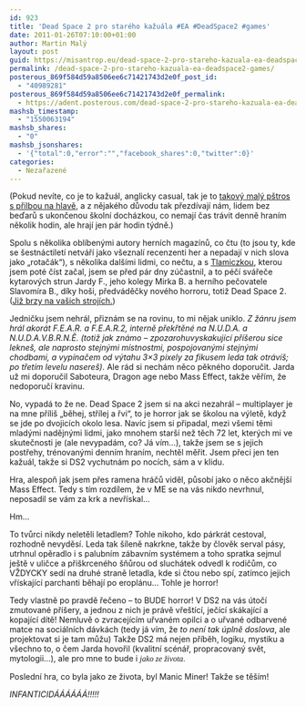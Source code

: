 ```yaml
---
id: 923
title: 'Dead Space 2 pro starého kažuála #EA #DeadSpace2 #games'
date: 2011-01-26T07:10:00+01:00
author: Martin Malý
layout: post
guid: https://misantrop.eu/dead-space-2-pro-stareho-kazuala-ea-deadspace2-games/
permalink: /dead-space-2-pro-stareho-kazuala-ea-deadspace2-games/
posterous_869f584d59a8506ee6c71421743d2e0f_post_id:
  - "40989281"
posterous_869f584d59a8506ee6c71421743d2e0f_permalink:
  - https://adent.posterous.com/dead-space-2-pro-stareho-kazuala-ea-deadspace
mashsb_timestamp:
  - "1550063194"
mashsb_shares:
  - "0"
mashsb_jsonshares:
  - '{"total":0,"error":"","facebook_shares":0,"twitter":0}'
categories:
  - Nezařazené
---
```

(Pokud nev&iacute;te, co je to kažu&aacute;l, anglicky casual, tak je to [takov&yacute; mal&yacute; p&scaron;tros s přilbou na hlavě](https://cs.wikipedia.org/wiki/Kasu%C3%A1r_p%C5%99ilbov%C3%BD), a z nějak&eacute;ho důvodu tak přezd&iacute;vaj&iacute; n&aacute;m, lidem bez beďarů s ukončenou &scaron;koln&iacute; doch&aacute;zkou, co nemaj&iacute; čas tr&aacute;vit denně hran&iacute;m několik hodin, ale hraj&iacute; jen p&aacute;r hodin t&yacute;dně.)

Spolu s několika obl&iacute;ben&yacute;mi autory hern&iacute;ch magaz&iacute;nů, co čtu (to jsou ty, kde se &scaron;estn&aacute;ctilet&iacute; netv&aacute;ř&iacute; jako v&scaron;eznal&iacute; recenzenti her a nepadaj&iacute; v nich slova jako &#8222;rotač&aacute;k&#8220;), s několika dal&scaron;&iacute;mi lidmi, co nečtu, a s [Tlamiczkou](https://www.tlamiczka.com/), kterou jsem pot&eacute; č&iacute;st začal, jsem se před p&aacute;r dny z&uacute;častnil, a to p&eacute;č&iacute; sv&aacute;řeče kytarov&yacute;ch strun Jardy F., jeho kolegy Mirka B. a hern&iacute;ho pečovatele Slavom&iacute;ra B., d&iacute;ky ho&scaron;i, předv&aacute;děčky nov&eacute;ho horroru, totiž Dead Space 2. ([Již brzy na va&scaron;ich stroj&iacute;ch.](https://www.xzone.cz/nahledgame.php3?idg=2579&a_aid=gamer&a_bid=df0fae5f))

Jedničku jsem nehr&aacute;l, přizn&aacute;m se na rovinu, to mi nějak uniklo. _Z ž&aacute;nru jsem hr&aacute;l akor&aacute;t F.E.A.R. a F.E.A.R.2, interně překřtěn&eacute; na N.U.D.A. a N.U.D.A.V.B.R.N.Ě. (totiž jak zn&aacute;mo &#8211; zpozarohuvyskakuj&iacute;c&iacute; př&iacute;&scaron;erou sice lekne&scaron;, ale naprosto stejn&yacute;mi m&iacute;stnostmi, pospojovan&yacute;mi stejn&yacute;mi chodbami, a vyp&iacute;načem od v&yacute;tahu 3&#215;3 pixely za fikusem leda tak otr&aacute;v&iacute;&scaron;; po třet&iacute;m levelu nasere&scaron;)._ Ale r&aacute;d si nech&aacute;m něco pěkn&eacute;ho doporučit. Jarda už mi doporučil Saboteura, Dragon age nebo Mass Effect, takže věř&iacute;m, že nedoporuč&iacute; kravinu.

No, vypad&aacute; to že ne. Dead Space 2 jsem si na akci nezahr&aacute;l &#8211; multiplayer je na mne př&iacute;li&scaron; &#8222;běhej, stř&iacute;lej a řvi&#8220;, to je horror jak se &scaron;kolou na v&yacute;letě, když se jde po dvojic&iacute;ch okolo lesa. Nav&iacute;c jsem si připadal, mezi v&scaron;emi těmi mlad&yacute;mi nadějn&yacute;mi lidmi, jako mnohem star&scaron;&iacute; než těch 72 let, kter&yacute;ch mi ve skutečnosti je (ale nevypad&aacute;m, co? J&aacute; v&iacute;m&#8230;), takže jsem se s jejich postřehy, tr&eacute;novan&yacute;mi denn&iacute;m hran&iacute;m, nechtěl měřit. Jsem přeci jen ten kažu&aacute;l, takže si DS2 vychutn&aacute;m po noc&iacute;ch, s&aacute;m a v klidu.

Hra, alespoň jak jsem přes ramena hr&aacute;čů viděl, působ&iacute; jako o něco akčněj&scaron;&iacute; Mass Effect. Tedy s t&iacute;m rozd&iacute;lem, že v ME se na v&aacute;s nikdo nevrhnul, neposadil se v&aacute;m za krk a nevř&iacute;skal&#8230;

Hm&#8230;

To tvůrci nikdy neletěli letadlem? Tohle nikoho, kdo p&aacute;rkr&aacute;t cestoval, rozhodně nevyděs&iacute;. Leda tak &scaron;&iacute;leně nakrkne, takže by člověk serval p&aacute;sy, utrhnul opěradlo i s palubn&iacute;m z&aacute;bavn&iacute;m syst&eacute;mem a toho spratka sejmul je&scaron;tě v uličce a při&scaron;krcen&eacute;ho &scaron;ňůrou od sluch&aacute;tek odvedl k rodičům, co VŽDYCKY sed&iacute; na druh&eacute; straně letadla, kde si čtou nebo sp&iacute;, zat&iacute;mco jejich vř&iacute;skaj&iacute;c&iacute; parchanti běhaj&iacute; po eropl&aacute;nu&#8230; Tohle je horror!

Tedy vlastně po pravdě řečeno &#8211; to BUDE horror! V DS2 na v&aacute;s &uacute;toč&iacute; zmutovan&eacute; př&iacute;&scaron;ery, a jednou z nich je pr&aacute;vě vře&scaron;t&iacute;c&iacute;, ječ&iacute;c&iacute; sk&aacute;kaj&iacute;c&iacute; a kopaj&iacute;c&iacute; d&iacute;tě! Nemluvě o zvracej&iacute;c&iacute;m uřvan&eacute;m opilci a o uřvan&eacute; odbarven&eacute; matce na soci&aacute;ln&iacute;ch d&aacute;vk&aacute;ch (tedy j&aacute; v&iacute;m, že _to nen&iacute; tak &uacute;plně doslova_, ale projektovat si je tam můžu) Takže DS2 m&aacute; nejen př&iacute;běh, logiku, mystiku a v&scaron;echno to, o čem Jarda hovořil (kvalitn&iacute; sc&eacute;n&aacute;ř, propracovan&yacute; svět, mytologii&#8230;), ale pro mne to bude i <span style="font-family: mceinline;"><em>jako ze života</em>.</span>

Posledn&iacute; hra, co byla jako ze života, byl Manic Miner! Takže se tě&scaron;&iacute;m!

_INFANTICID&Aacute;&Aacute;&Aacute;&Aacute;&Aacute;&Aacute;!!!!!_